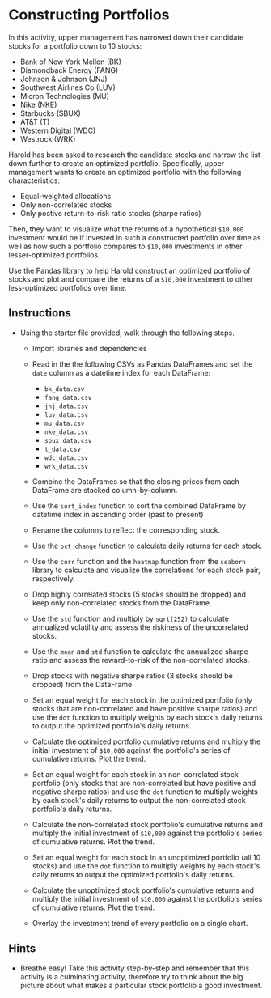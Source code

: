 # Constructing Portfolios

In this activity, upper management has narrowed down their candidate stocks for a portfolio down to 10 stocks: 

* Bank of New York Mellon (BK)
* Diamondback Energy (FANG)
* Johnson & Johnson (JNJ)
* Southwest Airlines Co (LUV)
* Micron Technologies (MU)
* Nike (NKE)
* Starbucks (SBUX)
* AT&T (T)
* Western Digital (WDC)
* Westrock (WRK) 

Harold has been asked to research the candidate stocks and narrow the list down further to create an optimized portfolio. Specifically, upper management wants to create an optimized portfolio with the following characteristics:

* Equal-weighted allocations
* Only non-correlated stocks
* Only postive return-to-risk ratio stocks (sharpe ratios)

Then, they want to visualize what the returns of a hypothetical `$10,000` investment would be if invested in such a constructed portfolio over time as well as how such a portfolio compares to `$10,000` investments in other lesser-optimized portfolios. 

Use the Pandas library to help Harold construct an optimized portfolio of stocks and plot and compare the returns of a `$10,000` investment to other less-optimized portfolios over time.

## Instructions

* Using the starter file provided, walk through the following steps.

  * Import libraries and dependencies

  * Read in the the following CSVs as Pandas DataFrames and set the `date` column as a datetime index for each DataFrame:

    * `bk_data.csv`
    * `fang_data.csv` 
    * `jnj_data.csv` 
    * `luv_data.csv`
    * `mu_data.csv` 
    * `nke_data.csv`
    * `sbux_data.csv`
    * `t_data.csv`
    * `wdc_data.csv`
    * `wrk_data.csv`

  * Combine the DataFrames so that the closing prices from each DataFrame are stacked column-by-column.

  * Use the `sort_index` function to sort the combined DataFrame by datetime index in ascending order (past to present)

  * Rename the columns to reflect the corresponding stock.

  * Use the `pct_change` function to calculate daily returns for each stock.

  * Use the `corr` function and the `heatmap` function from the `seaborn` library to calculate and visualize the correlations for each stock pair, respectively.

  * Drop highly correlated stocks (5 stocks should be dropped) and keep only non-correlated stocks from the DataFrame.

  * Use the `std` function and multiply by `sqrt(252)` to calculate annualized volatility and assess the riskiness of the uncorrelated stocks.

  * Use the `mean` and `std` function to calculate the annualized sharpe ratio and assess the reward-to-risk of the non-correlated stocks.

  * Drop stocks with negative sharpe ratios (3 stocks should be dropped) from the DataFrame.

  * Set an equal weight for each stock in the optimized portfolio (only stocks that are non-correlated and have positive sharpe ratios) and use the `dot` function to multiply weights by each stock's daily returns to output the optimized portfolio's daily returns.

  * Calculate the optimized portfolio cumulative returns and multiply the initial investment of `$10,000` against the portfolio's series of cumulative returns. Plot the trend.

  * Set an equal weight for each stock in an non-correlated stock portfolio (only stocks that are non-correlated but have positive and negative sharpe ratios) and use the `dot` function to multiply weights by each stock's daily returns to output the non-correlated stock portfolio's daily returns.

  * Calculate the non-correlated stock portfolio's cumulative returns and multiply the initial investment of `$10,000` against the portfolio's series of cumulative returns. Plot the trend.

  * Set an equal weight for each stock in an unoptimized portfolio (all 10 stocks) and use the `dot` function to multiply weights by each stock's daily returns to output the optimized portfolio's daily returns.

  * Calculate the unoptimized stock portfolio's cumulative returns and multiply the initial investment of `$10,000` against the portfolio's series of cumulative returns. Plot the trend.

  * Overlay the investment trend of every portfolio on a single chart.

## Hints

* Breathe easy! Take this activity step-by-step and remember that this activity is a culminating activity, therefore try to think about the big picture about what makes a particular stock portfolio a good investment.